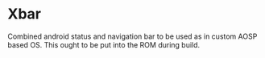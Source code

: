 # Xbar
Combined android status and navigation bar to be used as in custom AOSP based OS. This ought to be put into the ROM during build.

 
